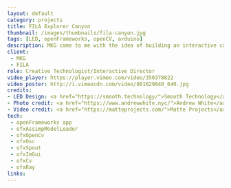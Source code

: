```yaml
---
layout: default
category: projects
title: FILA Explorer Canyon
thumbnail: /images/thumbnails/fila-canyon.jpg
tags: [LED, openFrameworks, openCV, arduino]
description: MKG came to me with the idea of building an interactive canyon
client: 
 - MKG
 - FILA
role: Creative Technologist/Interactive Director
video_player: https://player.vimeo.com/video/350378822
video_poster: http://i.vimeocdn.com/video/801629040_640.jpg
credits:
- LED Design: <a href="https://smooth.technology/">Smooth Technology</a>
- Photo credit: <a href="https://www.andrewwhite.nyc/">Andrew White</a>
- Video credit: <a href="https://matteprojects.com/">Matte Projects</a>
tech: 
 - openFrameworks app
 - ofxAssimpModelLoader
 - ofxOpenCv
 - ofxOsc
 - ofxSpout
 - ofxImGui
 - ofxCv
 - ofxRay
links:
---
```

